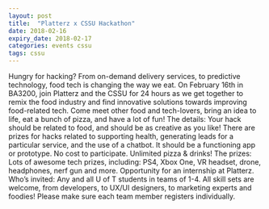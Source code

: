 ```yaml
---
layout: post
title:  "Platterz x CSSU Hackathon"
date: 2018-02-16
expiry_date: 2018-02-17
categories: events cssu
tags: cssu
---
```


Hungry for hacking? From on-demand delivery services, to predictive technology, food tech is changing the way we eat. On February 16th in BA3200, join Platterz and the CSSU for 24 hours as we get together to remix the food industry and find innovative solutions towards improving food-related tech. Come meet other food and tech-lovers, bring an idea to life, eat a bunch of pizza, and have a lot of fun! The details: Your hack should be related to food, and should be as creative as you like! There are prizes for hacks related to supporting health, generating leads for a particular service, and the use of a chatbot. It should be a functioning app or prototype. No cost to participate. Unlimited pizza & drinks! The prizes: Lots of awesome tech prizes, including: PS4, Xbox One, VR headset, drone, headphones, nerf gun and more. Opportunity for an internship at Platterz. Who’s invited: Any and all U of T students in teams of 1-4. All skill sets are welcome, from developers, to UX/UI designers, to marketing experts and foodies! Please make sure each team member registers individually.